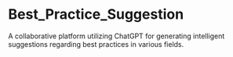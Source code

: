 # Best_Practice_Suggestion
A collaborative platform utilizing ChatGPT for generating intelligent suggestions regarding best practices in various fields.
